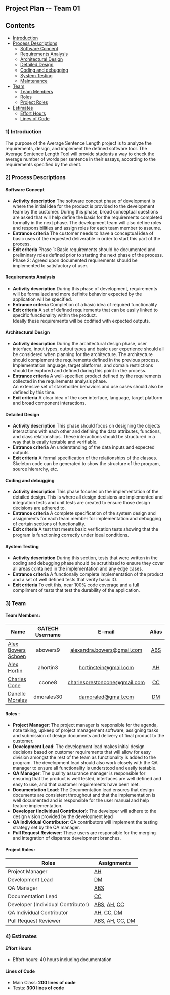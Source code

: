 ## **Project Plan -- Team 01**

Contents
-----------------
- [Introduction](#introduction)
- [Process Descriptions](#process-descriptions)
  - [Software Concept](#softwareconcept)
  - [Requirements Analysis](#requirements-analsys)
  - [Architectural Design](#architectual-design)
  - [Detailed Design](#detailed-design)
  - [Coding and debugging](#coding-and-debugging)
  - [System Testing](#system-testing)
  - [Maintenance](#maintenance)
- [Team](#team)
  - [Team Members](#team-members)
  - [Roles](#roles)
  - [Project Roles](#project-roles)
- [Estimates](#estimates)
  - [Effort Hours](#team-members)
  - [Lines of Code](#lines-of-code)

### 1) Introduction

The purpose of the Average Sentence Length project is to analyze the requirements, design, and implement the
defined software tool. The Average Sentence Length Tool will provide students a way to check the average number of words per sentence in their essays, according to the requirements specified by the client.  

### 2) Process Descriptions

#### Software Concept

- **Activity description**  The software concept phase of development is where the initial idea for the 
product is provided to the development team by the customer. During this phase, broad conceptual questions are asked
that will help define the basis for the requirements completed formally in the next phase. The development team will also define roles and responsibilities and assign roles for each team member to assume.
- **Entrance criteria**  The customer needs to have a conceptual idea of basic uses of the requested deliverable 
in order to start this part of the process.
- **Exit criteria**   Phase 1: Basic requirements should be documented and preliminary roles defined prior to starting the next phase of the process. Phase 2: Agreed upon documented requirements should be implemented to satisfactory of user.

#### Requirements Analysis 

- **Activity description** During this phase of development, requirements will be formalized and more definite behavior
expected by the application will be specified.  
- **Entrance criteria** Completion of a basic idea of required functionality
- **Exit criteria** A set of defined requirements that can be easily linked to specific functionality within the product.  
Ideally these requirements will be codified with expected outputs. 

#### Architectural Design

- **Activity description** During the architectural design phase, user interface, input types, output types and basic user 
experience should all be considered when planning for the architecture. The architecture should complement the requirements 
defined in the previous process. Implementation language, target platforms, and domain restrictions should be explored and 
defined during this point in the process.
- **Entrance criteria** A well-specified product defined by the requirements collected in the requirements analysis phase.  
An extensive set of stakeholder behaviors and use cases should also be defined by this time. 
- **Exit criteria**  A clear idea of the user interface, language, target platform and broad component interactions.

#### Detailed Design

- **Activity description** This phase should focus on designing the objects interactions with each other and defining the data attributes, 
functions, and class relationships. These interactions should be structured in a way that is easily testable and verifiable.
- **Entrance criteria** An understanding of the data inputs and expected outputs 
- **Exit criteria** A formal specification of the relationships of the classes. Skeleton code can be generated to show the structure of 
the program, source hierarchy, etc. 
 
#### Coding and debugging

- **Activity description** This phase focuses on the implementation of the detailed design. This is where all design decisions are implemented
and integration tests and unit tests are created to ensure those design decisions are adhered to. 
- **Entrance criteria** A complete specification of the system design and assignments for each team member for implementation and debugging of 
certain sections of functionality. 
- **Exit criteria** A test that meets basic verification tests showing that the program is functioning correctly under ideal conditions.

#### System Testing

- **Activity description** During this section, tests that were written in the coding and debugging phase should be scrutinized to 
ensure they cover all areas contained in the implementation and any edge cases.
- **Entrance criteria** A functionally complete implementation of the product and a set of well defined tests that verify basic IO.
- **Exit criteria** To exit this, near 100% code coverage and a full compliment of tests that test the durability of the application.  

### 3) Team

#### Team Members:

| Name  				| GATECH Username		| E-mail						| Alias |
| --------------------- |:---------------------:|:-----------------------------:|:-----:| 
| [Alex Bowers Schoen](http://github.com/bowersaa )  	| abowers9				| alexandra.bowers@gmail.com 	| [ABS](http://github.com/bowersaa )   |
| [Alex Hortin](http://github.com/hortinstein) 	 		| ahortin3				| hortinstein@gmail.com  		| [AH](http://github.com/hortinstein )    |
| [Charles Cone](http://github.com/ccone8)  	 		| ccone8		        | charlesprestoncone@gmail.com  | [CC](http://github.com/ccone8 )    |
| [Danelle Morales](http://github.com/DannieMorales) 		| dmorales30			| damoraled@gmail.com 			| [DM](http://github.com/DannieMorales )    |
	
#### Roles :
- **Project Manager**:  The project manager is responsible for the agenda, note taking, upkeep of project management software, 
assigning tasks and submission of design documents and delivery of final product to the customer.
- **Development Lead**:  The development lead makes initial design decisions based on customer requirements that will allow 
for easy division amongst the rest of the team as functionality is added to the program.  The development lead should also
work closely with the QA manager to ensure all functionality is understood and easily testable.
- **QA Manager**: The quality assurance manager is responsible for ensuring that the product is well tested, interfaces are
well defined and easy to use, and that customer requirements have been met.
- **Documentation Lead**: The Documentation lead ensures that design documents are consistent throughout and that the implementation
is well documented and is responsible for the user manual and help feature implementation.  
- **Developer (Individual Contributor)**:  The developer will adhere to the design vision provided by the development lead   
- **QA Individual Contributor**: QA contributors will implement the testing strategy set by the QA manager.  
- **Pull Request Reviewer**:  These users are responsible for the merging and integration of disparate development branches.
	
#### Project Roles:

| Roles | Assignments |
| --- | --- | 
| Project Manager	| [AH](http://github.com/hortinstein) 
| Development Lead 	| [DM](http://github.com/DannieMorales)
| QA Manager 		| [ABS](http://github.com/bowersaa )
| Documentation Lead| [CC](http://github.com/ccone8)
| Developer (Individual Contributor)| [ABS](http://github.com/bowersaa ), [AH](http://github.com/hortinstein), [CC](http://github.com/ccone8)
|QA Individual Contributor			| [AH](http://github.com/hortinstein), [CC](http://github.com/ccone8), [DM](http://github.com/DannieMorales)
| Pull Request Reviewer| [ABS](http://github.com/bowersaa ), [AH](http://github.com/hortinstein), [CC](http://github.com/ccone8), [DM](http://github.com/DannieMorales)

### 4) Estimates

#### Effort Hours
- Effort hours:  40 hours including documentation

#### Lines of Code
  - Main Class: **200 lines of code** 
  - Tests: **300 lines of code**


